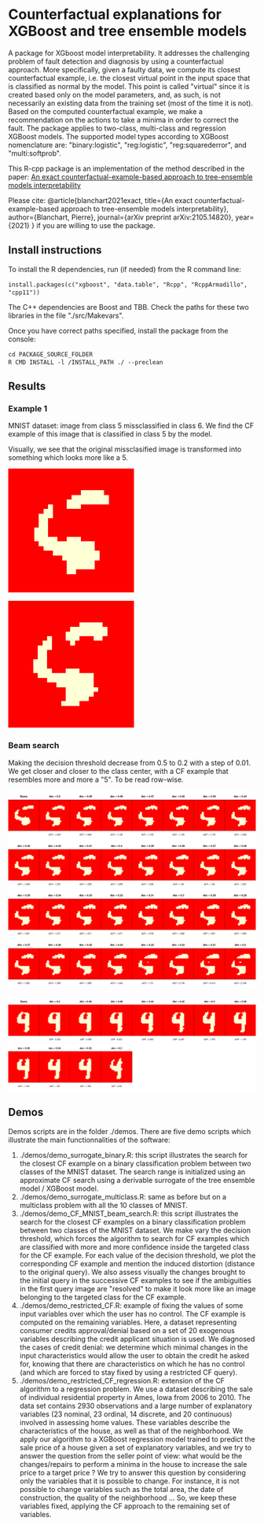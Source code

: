 # Counterfactual explanations for XGBoost and tree ensemble models

A package for XGboost model interpretability. It addresses the challenging problem of fault detection and diagnosis by using a counterfactual approach. 
More specifically, given a faulty data, we compute its closest counterfactual example, i.e. the closest virtual point in the input space that is classified as normal by the model. This point is called "virtual" since it is created based only on the model parameters, and, as such, is not necessarily an existing data from the training set (most of the time it is not). Based on the computed counterfactual example, we make a recommendation on the actions to take a minima in order to correct the fault. The package applies to two-class, multi-class and regression XGBoost models. The supported model types according to XGBoost nomenclature are: "binary:logistic", "reg:logistic", "reg:squarederror", and "multi:softprob".

This R-cpp package is an implementation of the method described in the paper:
[An exact counterfactual-example-based approach to tree-ensemble models interpretability](https://arxiv.org/abs/2105.14820)

Please cite:
@article{blanchart2021exact,
  title={An exact counterfactual-example-based approach to tree-ensemble models interpretability},
  author={Blanchart, Pierre},
  journal={arXiv preprint arXiv:2105.14820},
  year={2021}
}
if you are willing to use the package.

## Install instructions

To install the R dependencies, run (if needed) from the R command line:
```{r}
install.packages(c("xgboost", "data.table", "Rcpp", "RcppArmadillo", "cpp11"))
```

The C++ dependencies are Boost and TBB. Check the paths for these two libraries in the file "./src/Makevars".

Once you have correct paths specified, install the package from the console:
```console
cd PACKAGE_SOURCE_FOLDER
R CMD INSTALL -l /INSTALL_PATH ./ --preclean
```

## Results

### Example 1

MNIST dataset: image from class 5 missclassified in class 6. We find the CF example of this image that is classified in class 5 by the model.

Visually, we see that the original missclasified image is transformed into something which looks more like a 5.

![Alt text](./results/Query_Class_6.png?raw=true "Query image from class 5 (missclassified in class 6)")

![Alt text](./results/CF_Class_5.png?raw=true "Corresponding CF example rightly classified in class 5")

### Beam search

Making the decision threshold decrease from 0.5 to 0.2 with a step of 0.01. We get closer and closer to the class center, with a CF example that resembles more and more a "5". To be read row-wise.

![Alt text](./results/BeamSearch_6To5.png?raw=true "Beam search (5 miss-classified as a 6)")

![Alt text](./results/BeamSearch_9To4.png?raw=true "Beam search (4 miss-classified as a 9)")

## Demos

Demos scripts are in the folder ./demos.
There are five demo scripts which illustrate the main functionnalities of the software:

1. ./demos/demo_surrogate_binary.R: this script illustrates the search for the closest CF example on a binary classification problem between two classes of the MNIST dataset. The search range is initialized using an approximate CF search using a derivable surrogate of the tree ensemble model / XGBoost model.
2. ./demos/demo_surrogate_multiclass.R: same as before but on a multiclass problem with all the 10 classes of MNIST.
3. ./demos/demo_CF_MNIST_beam_search.R: this script illustrates the search for the closest CF examples on a binary classification problem between two classes of the MNIST dataset. We make vary the decision threshold, which forces the algorithm to search for CF examples which are classified with more and more confidence inside the targeted class for the CF example. For each value of the decision threshold, we plot the corresponding CF example and mention the induced distortion (distance to the original query). We also assess visually the changes brought to the initial query in the successive CF examples to see if the ambiguities in the first query image are "resolved" to make it look more like an image belonging to the targeted class for the CF example.
4. ./demos/demo_restricted_CF.R: example of fixing the values of some input variables over which the user has no control. The CF example is computed on the remaining variables. Here, a dataset representing consumer credits approval/denial based on a set of 20 exogenous variables describing the credit applicant situation is used. We diagnosed the cases of credit denial: we determine which minimal changes in the input characteristics would allow the user to obtain the credit he asked for, knowing that there are characteristics on which he has no control (and which are forced to stay fixed by using a restricted CF query).
5. ./demos/demo_restricted_CF_regression.R: extension of the CF algorithm to a regression problem. We use a dataset describing the sale of individual residential property in Ames, Iowa from 2006 to 2010. The data set contains 2930 observations and a large number of explanatory variables (23 nominal, 23 ordinal, 14 discrete, and 20 continuous) involved in assessing home values. These variables describe the characteristics of the house, as well as that of the neighborhood. We apply our algorithm to a XGBoost regression model trained to predict the sale price of a house given a set of explanatory variables, and we try to answer the question from the seller point of view: what would be the changes/repairs to perform a minima in the house to increase the sale price to a target price ? We try to answer this question by considering only the variables that it is possible to change. For instance, it is not possible to change variables such as the total area, the date of construction, the quality of the neighborhood ... So, we keep these variables fixed, applying the CF approach to the remaining set of variables.

